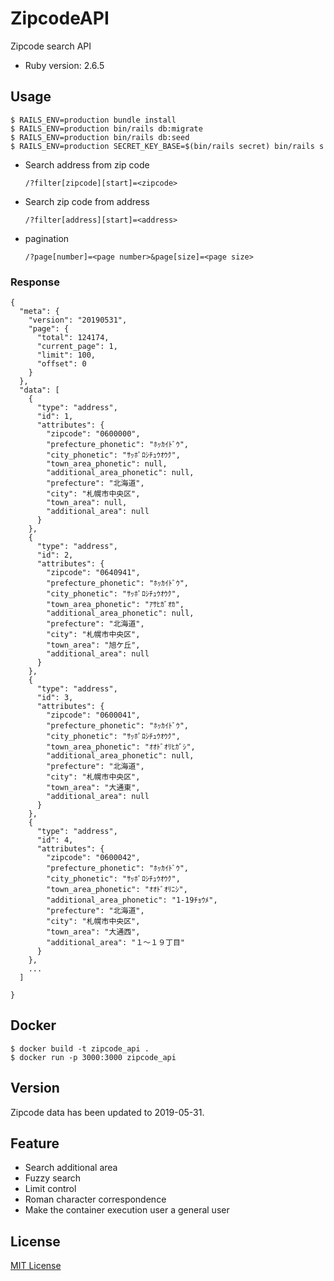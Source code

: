 # ZipcodeAPI

Zipcode search API

* Ruby version: 2.6.5

## Usage

```
$ RAILS_ENV=production bundle install
$ RAILS_ENV=production bin/rails db:migrate
$ RAILS_ENV=production bin/rails db:seed
$ RAILS_ENV=production SECRET_KEY_BASE=$(bin/rails secret) bin/rails s
```

* Search address from zip code
    ```
    /?filter[zipcode][start]=<zipcode>
    ```
* Search zip code from address
    ```
    /?filter[address][start]=<address>
    ```
* pagination
    ```
    /?page[number]=<page number>&page[size]=<page size>
    ```

### Response

```
{
  "meta": {
    "version": "20190531",
    "page": {
      "total": 124174,
      "current_page": 1,
      "limit": 100,
      "offset": 0
    }
  },
  "data": [
    {
      "type": "address",
      "id": 1,
      "attributes": {
        "zipcode": "0600000",
        "prefecture_phonetic": "ﾎｯｶｲﾄﾞｳ",
        "city_phonetic": "ｻｯﾎﾟﾛｼﾁｭｳｵｳｸ",
        "town_area_phonetic": null,
        "additional_area_phonetic": null,
        "prefecture": "北海道",
        "city": "札幌市中央区",
        "town_area": null,
        "additional_area": null
      }
    },
    {
      "type": "address",
      "id": 2,
      "attributes": {
        "zipcode": "0640941",
        "prefecture_phonetic": "ﾎｯｶｲﾄﾞｳ",
        "city_phonetic": "ｻｯﾎﾟﾛｼﾁｭｳｵｳｸ",
        "town_area_phonetic": "ｱｻﾋｶﾞｵｶ",
        "additional_area_phonetic": null,
        "prefecture": "北海道",
        "city": "札幌市中央区",
        "town_area": "旭ケ丘",
        "additional_area": null
      }
    },
    {
      "type": "address",
      "id": 3,
      "attributes": {
        "zipcode": "0600041",
        "prefecture_phonetic": "ﾎｯｶｲﾄﾞｳ",
        "city_phonetic": "ｻｯﾎﾟﾛｼﾁｭｳｵｳｸ",
        "town_area_phonetic": "ｵｵﾄﾞｵﾘﾋｶﾞｼ",
        "additional_area_phonetic": null,
        "prefecture": "北海道",
        "city": "札幌市中央区",
        "town_area": "大通東",
        "additional_area": null
      }
    },
    {
      "type": "address",
      "id": 4,
      "attributes": {
        "zipcode": "0600042",
        "prefecture_phonetic": "ﾎｯｶｲﾄﾞｳ",
        "city_phonetic": "ｻｯﾎﾟﾛｼﾁｭｳｵｳｸ",
        "town_area_phonetic": "ｵｵﾄﾞｵﾘﾆｼ",
        "additional_area_phonetic": "1-19ﾁｮｳﾒ",
        "prefecture": "北海道",
        "city": "札幌市中央区",
        "town_area": "大通西",
        "additional_area": "１～１９丁目"
      }
    },
    ...
  ]

}
```

## Docker

```
$ docker build -t zipcode_api .
$ docker run -p 3000:3000 zipcode_api
```

## Version

Zipcode data has been updated to 2019-05-31.

## Feature

* Search additional area
* Fuzzy search
* Limit control
* Roman character correspondence
* Make the container execution user a general user

## License

[MIT License](https://opensource.org/licenses/MIT)
